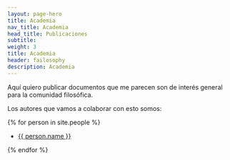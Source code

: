 ```yaml
---
layout: page-hero
title: Academia
nav_title: Academia
head_title: Publicaciones
subtitle: 
weight: 3
title: Academia
header: failosophy
description: Academia
---
```


Aquí quiero publicar documentos que me parecen son de interés general para la comunidad filosófica.

Los autores que vamos a colaborar con esto somos:

{% for person in site.people %}

* <a href="{{ site.baseurl }}{{ person.url }}">{{ person.name }}</a>

{% endfor %}


